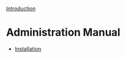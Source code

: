 [Introduction](./README.md)

# Administration Manual

- [Installation](./administration_manual/installation.md)
